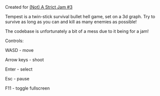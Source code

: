 Created for [(Not) A Strict Jam #3](https://itch.io/jam/not-a-strict-jam-3)

Tempest is a twin-stick survival bullet hell game, set on a 3d graph. Try to survive as long as you can and kill as many enemies as possible!

The codebase is unfortunately a bit of a mess due to it being for a jam!


Controls:

WASD - move

Arrow keys - shoot

Enter - select

Esc - pause

F11 - toggle fullscreen

